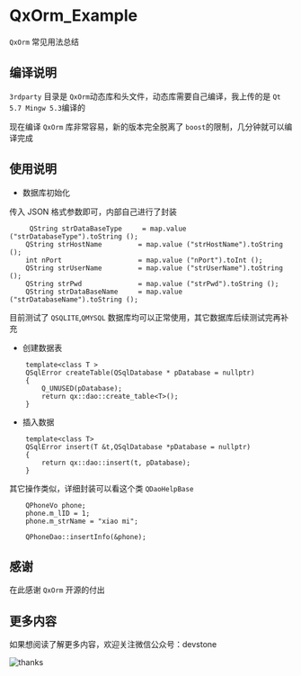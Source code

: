 # QxOrm_Example
`QxOrm` 常见用法总结

## 编译说明

`3rdparty` 目录是 `QxOrm`动态库和头文件，动态库需要自己编译，我上传的是 `Qt 5.7 Mingw 5.3`编译的

现在编译 `QxOrm` 库非常容易，新的版本完全脱离了 `boost`的限制，几分钟就可以编译完成


 ## 使用说明
 
- 数据库初始化

传入 JSON 格式参数即可，内部自己进行了封装
```
     QString strDataBaseType     = map.value ("strDatabaseType").toString ();
    QString strHostName         = map.value ("strHostName").toString ();
    int nPort                   = map.value ("nPort").toInt ();
    QString strUserName         = map.value ("strUserName").toString ();
    QString strPwd              = map.value ("strPwd").toString ();
    QString strDataBaseName     = map.value ("strDatabaseName").toString ();
```

目前测试了 `QSQLITE`,`QMYSQL` 数据库均可以正常使用，其它数据库后续测试完再补充

- 创建数据表

```
    template<class T >
    QSqlError createTable(QSqlDatabase * pDatabase = nullptr)
    {
        Q_UNUSED(pDatabase);
        return qx::dao::create_table<T>();
    }
```

- 插入数据

```
    template<class T>
    QSqlError insert(T &t,QSqlDatabase *pDatabase = nullptr)
    {
        return qx::dao::insert(t, pDatabase);
    }
```

其它操作类似，详细封装可以看这个类 `QDaoHelpBase`

```
    QPhoneVo phone;
    phone.m_lID = 1;
    phone.m_strName = "xiao mi";

    QPhoneDao::insertInfo(&phone);
```

## 感谢

在此感谢 `QxOrm` 开源的付出

## 更多内容

如果想阅读了解更多内容，欢迎关注微信公众号：devstone

![thanks](https://github.com/kevinlq/LQFramKit/blob/master/screen/qrcode_for_devstone.png)




